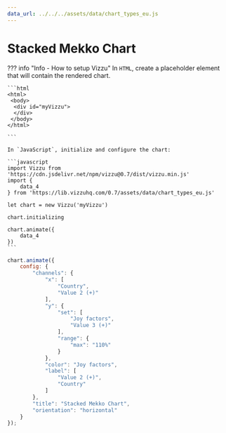 ```yaml
---
data_url: ../../../assets/data/chart_types_eu.js
---
```


# Stacked Mekko Chart

<div id="example_01"></div>

??? info "Info - How to setup Vizzu"
    In `HTML`, create a placeholder element that will contain the rendered
    chart.

    ```html
    <html>
     <body>
      <div id="myVizzu">
      </div>
     </body>
    </html>

    ```

    In `JavaScript`, initialize and configure the chart:

    ```javascript
    import Vizzu from 'https://cdn.jsdelivr.net/npm/vizzu@0.7/dist/vizzu.min.js'
    import {
        data_4
    } from 'https://lib.vizzuhq.com/0.7/assets/data/chart_types_eu.js'

    let chart = new Vizzu('myVizzu')

    chart.initializing

    chart.animate({
        data_4
    })
    ```

```javascript
chart.animate({
    config: {
        "channels": {
            "x": [
                "Country",
                "Value 2 (+)"
            ],
            "y": {
                "set": [
                    "Joy factors",
                    "Value 3 (+)"
                ],
                "range": {
                    "max": "110%"
                }
            },
            "color": "Joy factors",
            "label": [
                "Value 2 (+)",
                "Country"
            ]
        },
        "title": "Stacked Mekko Chart",
        "orientation": "horizontal"
    }
});
```

<script src="./stacked_mekko_rectangle_2dis_2con.js"></script>
